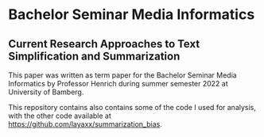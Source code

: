 # Bachelor Seminar Media Informatics

## Current Research Approaches to Text Simplification and Summarization

This paper was written as term paper for the Bachelor Seminar Media Informatics by Professor Henrich during summer semester 2022 at University of Bamberg.

This repository contains also contains some of the code I used for analysis, with the other code available at <https://github.com/layaxx/summarization_bias>.
